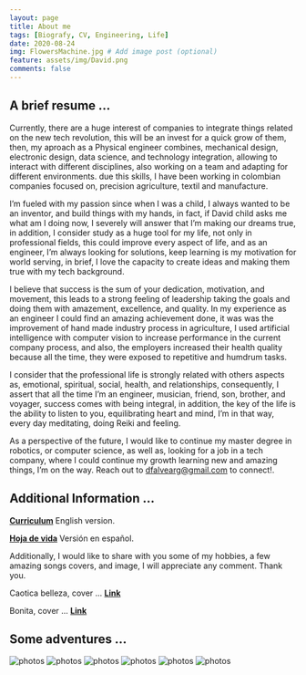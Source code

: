 ```yaml
---
layout: page
title: About me
tags: [Biografy, CV, Engineering, Life]
date: 2020-08-24
img: FlowersMachine.jpg # Add image post (optional)
feature: assets/img/David.png
comments: false
---
```


## A brief resume ...

Currently, there are a huge interest of companies to integrate things related on the new tech revolution, this will be an invest for a quick grow of them, then, my aproach as a Physical engineer combines, mechanical design, electronic design, data science, and technology integration, allowing to interact with different disciplines, also working on a team and adapting for different environments. due this skills, I have been working in colombian companies focused on, precision agriculture, textil and manufacture.

I’m fueled with my passion since when I was a child, I always wanted to be an inventor, and build things with my hands, in fact, if David child asks me what am I doing now, I severely will answer that I’m making our dreams true, in addition, I consider study as a huge tool for my life, not only in professional fields, this could improve every aspect of life, and as an engineer, I’m always looking for solutions, keep learning is my motivation for world serving, in brief, I love the capacity to create ideas and making them true with my tech background. 

I believe that success is the sum of your dedication, motivation, and movement, this leads to a strong feeling of leadership taking the goals and doing them with amazement, excellence, and quality. In my experience as an engineer I could find an amazing achievement done, it was was the improvement of hand made industry process in agriculture, I used artificial intelligence with computer vision to increase performance in the current company process, and also, the employers increased their health quality because all the time, they were exposed to repetitive and humdrum tasks.

I consider that the professional life is strongly related with others aspects as, emotional, spiritual, social, health, and relationships, consequently, I assert that all the time I’m an engineer, musician, friend, son, brother, and voyager, success comes with being integral, in addition, the key of the life is the ability to listen to you, equilibrating heart and mind, I’m in that way, every day meditating, doing Reiki and feeling.

As a perspective of the future, I would like to continue my master degree in robotics, or computer science, as well as, looking for a job in a tech company, where I could continue my growth learning new and amazing things, I’m on the way. Reach out to dfalvearg@gmail.com to connect!.

## Additional Information ...

<a href="https://drive.google.com/file/d/1PGNaQ8AAWLL3gij0oCtVeYjSpv1TOqu6/view?usp=sharing"><b> Curriculum</b></a> English version.

<a href="https://drive.google.com/file/d/1srHIY9mwXoYnVLh1V-AY835SMpci9AIo/view?usp=sharing"><b> Hoja de vida</b></a> Versión en español.

Additionally, I would like to share with you some of my hobbies, a few amazing songs covers, and image, I will appreciate any comment. Thank you.

Caotica belleza, cover ... <a href="https://www.youtube.com/watch?v=UIHvS_BPVm8"><b> Link </b></a>

Bonita, cover ... <a href="https://www.youtube.com/watch?v=UIHvS_BPVm8"><b> Link </b></a>

## Some adventures ...

![photos]({{site.baseurl}}/assets/img/about/DavidAlvear_3.jpg)
![photos]({{site.baseurl}}/assets/img/about/DavidAlvear_4.jpg)
![photos]({{site.baseurl}}/assets/img/about/DavidAlvear_5.jpg)
![photos]({{site.baseurl}}/assets/img/about/DavidAlvear_1.jpg)
![photos]({{site.baseurl}}/assets/img/about/DavidAlvear_6.jpg)
![photos]({{site.baseurl}}/assets/img/about/DavidAlvear_2.jpg)

